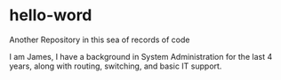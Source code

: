 # hello-word
Another Repository in this sea of records of code

I am James, I have a background in System Administration for the last 4 years, along with routing, switching, and basic IT support.
